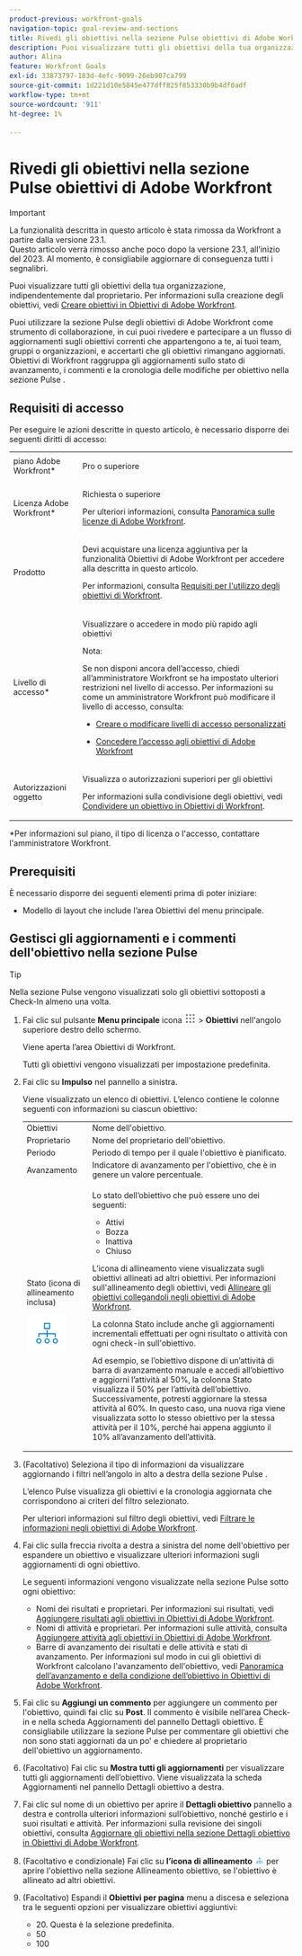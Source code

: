 ```yaml
---
product-previous: workfront-goals
navigation-topic: goal-review-and-sections
title: Rivedi gli obiettivi nella sezione Pulse obiettivi di Adobe Workfront
description: Puoi visualizzare tutti gli obiettivi della tua organizzazione, indipendentemente dal proprietario. Per informazioni sulla creazione degli obiettivi, consulta Creare obiettivi in Obiettivi di Adobe Workfront.
author: Alina
feature: Workfront Goals
exl-id: 33873797-183d-4efc-9099-26eb907ca799
source-git-commit: 1d221d10e5845e477dff825f853330b9b4df0adf
workflow-type: tm+mt
source-wordcount: '911'
ht-degree: 1%

---
```


# Rivedi gli obiettivi nella sezione Pulse obiettivi di Adobe Workfront

>[!IMPORTANT]
> 
>La funzionalità descritta in questo articolo è stata rimossa da Workfront a partire dalla versione 23.1.\
>Questo articolo verrà rimosso anche poco dopo la versione 23.1, all’inizio del 2023. Al momento, è consigliabile aggiornare di conseguenza tutti i segnalibri.


Puoi visualizzare tutti gli obiettivi della tua organizzazione, indipendentemente dal proprietario. Per informazioni sulla creazione degli obiettivi, vedi [Creare obiettivi in Obiettivi di Adobe Workfront](../../workfront-goals/goal-management/create-goals.md).

Puoi utilizzare la sezione Pulse degli obiettivi di Adobe Workfront come strumento di collaborazione, in cui puoi rivedere e partecipare a un flusso di aggiornamenti sugli obiettivi correnti che appartengono a te, ai tuoi team, gruppi o organizzazioni, e accertarti che gli obiettivi rimangano aggiornati. Obiettivi di Workfront raggruppa gli aggiornamenti sullo stato di avanzamento, i commenti e la cronologia delle modifiche per obiettivo nella sezione Pulse .

## Requisiti di accesso

Per eseguire le azioni descritte in questo articolo, è necessario disporre dei seguenti diritti di accesso:

<table style="table-layout:auto"> 
 <col> 
 <col> 
 <tbody> 
  <tr> 
   <td role="rowheader">piano Adobe Workfront*</td> 
   <td> <p>Pro o superiore</p> </td> 
  </tr> 
  <tr> 
   <td role="rowheader">Licenza Adobe Workfront*</td> 
   <td> <p>Richiesta o superiore</p> <p>Per ulteriori informazioni, consulta <a href="../../administration-and-setup/add-users/access-levels-and-object-permissions/wf-licenses.md" class="MCXref xref">Panoramica sulle licenze di Adobe Workfront</a>.</p> </td> 
  </tr> 
  <tr> 
   <td role="rowheader">Prodotto</td> 
   <td> <p>Devi acquistare una licenza aggiuntiva per la funzionalità Obiettivi di Adobe Workfront per accedere alla descritta in questo articolo. </p> <p>Per informazioni, consulta <a href="../../workfront-goals/goal-management/access-needed-for-wf-goals.md" class="MCXref xref">Requisiti per l'utilizzo degli obiettivi di Workfront</a>. </p> </td> 
  </tr> 
  <tr> 
   <td role="rowheader">Livello di accesso*</td> 
   <td> <p>Visualizzare o accedere in modo più rapido agli obiettivi</p> <p>Nota:  <p>Se non disponi ancora dell’accesso, chiedi all’amministratore Workfront se ha impostato ulteriori restrizioni nel livello di accesso. Per informazioni su come un amministratore Workfront può modificare il livello di accesso, consulta:</p> 
     <ul> 
      <li> <p><a href="../../administration-and-setup/add-users/configure-and-grant-access/create-modify-access-levels.md" class="MCXref xref">Creare o modificare livelli di accesso personalizzati</a> </p> </li> 
      <li> <p><span href="../../administration-and-setup/add-users/configure-and-grant-access/grant-access-goals.md"><a href="../../administration-and-setup/add-users/configure-and-grant-access/grant-access-goals.md" class="MCXref xref">Concedere l’accesso agli obiettivi di Adobe Workfront</a></span> </p> </li> 
     </ul> </p> </td> 
  </tr> 
  <tr data-mc-conditions=""> 
   <td role="rowheader">Autorizzazioni oggetto</td> 
   <td> 
    <div> 
     <p>Visualizza o autorizzazioni superiori per gli obiettivi</p> 
     <p>Per informazioni sulla condivisione degli obiettivi, vedi <a href="../../workfront-goals/workfront-goals-settings/share-a-goal.md" class="MCXref xref">Condividere un obiettivo in Obiettivi di Workfront</a>. </p> 
    </div> </td> 
  </tr> 
 </tbody> 
</table>

&#42;Per informazioni sul piano, il tipo di licenza o l&#39;accesso, contattare l&#39;amministratore Workfront.

## Prerequisiti

È necessario disporre dei seguenti elementi prima di poter iniziare:

* Modello di layout che include l’area Obiettivi del menu principale.

## Gestisci gli aggiornamenti e i commenti dell&#39;obiettivo nella sezione Pulse 

>[!TIP]
>
>Nella sezione Pulse vengono visualizzati solo gli obiettivi sottoposti a Check-In almeno una volta.

1. Fai clic sul pulsante **Menu principale** icona ![](assets/main-menu-icon.png) > **Obiettivi** nell&#39;angolo superiore destro dello schermo.

   Viene aperta l’area Obiettivi di Workfront.

   Tutti gli obiettivi vengono visualizzati per impostazione predefinita.

1. Fai clic su **Impulso** nel pannello a sinistra.

   <!--
      <MadCap:conditionalText data-mc-conditions="QuicksilverOrClassic.Draft mode">
      (NOTE: see the numbering in the procedure)
      </MadCap:conditionalText>
      -->

   Viene visualizzato un elenco di obiettivi. L’elenco contiene le colonne seguenti con informazioni su ciascun obiettivo:

   <table style="table-layout:auto"> 
      <col> 
      <col> 
      <tbody> 
      <tr> 
         <td role="rowheader">Obiettivi</td> 
         <td>Nome dell'obiettivo.</td> 
      </tr> 
      <tr> 
         <td role="rowheader">Proprietario</td> 
         <td>Nome del proprietario dell'obiettivo.</td> 
      </tr> 
      <tr> 
         <td role="rowheader">Periodo</td> 
         <td>Periodo di tempo per il quale l'obiettivo è pianificato.</td> 
      </tr> 
      <tr> 
         <td role="rowheader">Avanzamento</td> 
         <td>Indicatore di avanzamento per l'obiettivo, che è in genere un valore percentuale.</td> 
      </tr> 
      <tr> 
         <td role="rowheader"> <p>Stato (icona di allineamento inclusa)</p> <p> <img src="assets/alignment-icon-large.png"> </p> </td> 
         <td> <p>Lo stato dell’obiettivo che può essere uno dei seguenti:</p> 
         <ul> 
         <li>Attivi</li> 
         <li>Bozza</li> 
         <li>Inattiva</li> 
         <li>Chiuso</li> 
         </ul> <p>L’icona di allineamento viene visualizzata sugli obiettivi allineati ad altri obiettivi. Per informazioni sull'allineamento degli obiettivi, vedi <a href="../../workfront-goals/goal-alignment/align-goals-by-connecting-them.md" class="MCXref xref">Allineare gli obiettivi collegandoli negli obiettivi di Adobe Workfront</a>.</p>

   <p>La colonna Stato include anche gli aggiornamenti incrementali effettuati per ogni risultato o attività con ogni check-in sull'obiettivo.</p>

   Ad esempio, se l’obiettivo dispone di un’attività di barra di avanzamento manuale e accedi all’obiettivo e aggiorni l’attività al 50%, la colonna Stato visualizza il 50% per l’attività dell’obiettivo. Successivamente, potresti aggiornare la stessa attività al 60%. In questo caso, una nuova riga viene visualizzata sotto lo stesso obiettivo per la stessa attività per il 10%, perché hai appena aggiunto il 10% all’avanzamento dell’attività.
   </td>
   </tr> 
      </tbody> 
      </table>

1. (Facoltativo) Seleziona il tipo di informazioni da visualizzare aggiornando i filtri nell’angolo in alto a destra della sezione Pulse .

   L’elenco Pulse visualizza gli obiettivi e la cronologia aggiornata che corrispondono ai criteri del filtro selezionato.

   Per ulteriori informazioni sul filtro degli obiettivi, vedi [Filtrare le informazioni negli obiettivi di Adobe Workfront](../../workfront-goals/goal-management/filter-information-wf-goals.md).

1. Fai clic sulla freccia rivolta a destra a sinistra del nome dell&#39;obiettivo per espandere un obiettivo e visualizzare ulteriori informazioni sugli aggiornamenti di ogni obiettivo.

   Le seguenti informazioni vengono visualizzate nella sezione Pulse sotto ogni obiettivo:

   * Nomi dei risultati e proprietari. Per informazioni sui risultati, vedi [Aggiungere risultati agli obiettivi in Obiettivi di Adobe Workfront](../../workfront-goals/results-and-activities/add-results-to-goals.md).
   * Nomi di attività e proprietari. Per informazioni sulle attività, consulta [Aggiungere attività agli obiettivi in Obiettivi di Adobe Workfront](../../workfront-goals/results-and-activities/add-activities-to-goals.md).
   * Barre di avanzamento dei risultati e delle attività e stati di avanzamento. Per informazioni sul modo in cui gli obiettivi di Workfront calcolano l&#39;avanzamento dell&#39;obiettivo, vedi [Panoramica dell’avanzamento e della condizione dell’obiettivo in Obiettivi di Adobe Workfront](../../workfront-goals/goal-management/calculate-goal-progress.md).

1. Fai clic su **Aggiungi un commento** per aggiungere un commento per l&#39;obiettivo, quindi fai clic su **Post**. Il commento è visibile nell’area Check-in e nella scheda Aggiornamenti del pannello Dettagli obiettivo. È consigliabile utilizzare la sezione Pulse per commentare gli obiettivi che non sono stati aggiornati da un po&#39; e chiedere al proprietario dell&#39;obiettivo un aggiornamento.

1. (Facoltativo) Fai clic su **Mostra tutti gli aggiornamenti** per visualizzare tutti gli aggiornamenti dell’obiettivo. Viene visualizzata la scheda Aggiornamenti nel pannello Dettagli obiettivo a destra.
1. Fai clic sul nome di un obiettivo per aprire il **Dettagli obiettivo** pannello a destra e controlla ulteriori informazioni sull’obiettivo, nonché gestirlo e i suoi risultati e attività. Per informazioni sulla revisione dei singoli obiettivi, consulta [Aggiornare gli obiettivi nella sezione Dettagli obiettivo in Obiettivi di Adobe Workfront](../../workfront-goals/goal-management/update-goals-in-goal-details-panel.md).
1. (Facoltativo e condizionale) Fai clic su **l’icona di allineamento** ![](assets/align-icon.png) per aprire l&#39;obiettivo nella sezione Allineamento obiettivo, se l&#39;obiettivo è allineato ad altri obiettivi.

1. (Facoltativo) Espandi il **Obiettivi per pagina** menu a discesa e seleziona tra le seguenti opzioni per visualizzare obiettivi aggiuntivi:

   * 20. Questa è la selezione predefinita.
   * 50
   * 100


